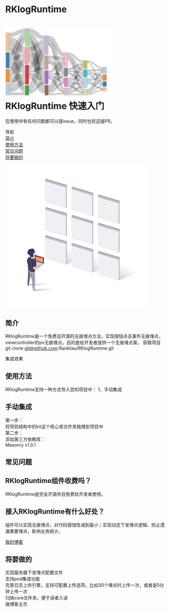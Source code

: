 # RKlogRuntime
![](https://github.com/Rankilau/RKlogRuntime/raw/master/RKLogRuntime.jpeg)<br>
RKlogRuntime 快速入门
========
在使用中有任何问题都可以提issue，同时也欢迎提PR。

导航<br>
[简介](#简介)<br>
[使用方法](#使用方法)<br>
[常见问题](#常见问题)<br>
[将要做的](#将要做的)<br>

![](https://github.com/Rankilau/RKlogRuntime/raw/master/logruntime.gif)<br>

简介
---
RKlogRuntime是一个免费且开源的无痕埋点方法，实现按钮点击事件无痕埋点，viewcontroller的pv无痕埋点。目的是给开发者提供一个无痕埋点案。
获取项目
git clone git@github.com:Rankilau/RKlogRuntime.git

集成效果

使用方法
---
RKlogRuntime支持一种方式导入您的项目中：
1、手动集成

手动集成
---
第一步：<br>
将项目结构中的kit这个核心库文件夹拖拽到项目中<br>
第二步：<br>
添加第三方依赖库：<br>
Masonry v1.0.1<br>

常见问题
---

RKlogRuntime组件收费吗？
---
RKlogRuntime是完全开源并且免费给开发者使用。

接入RKlogRuntime有什么好处？
---
组件可以实现无痕埋点，对代码侵蚀性减到最小；实现动态下发埋点逻辑，防止遗漏重要埋点，影响业务统计。

[我的博客](www.baidu.com)

将要做的
---
实现服务器下发埋点配置文件<br>
支持pod集成功能<br>
完善日志上传引擎，支持可配置上传选项，比如30个埋点时上传一次，或者是5分钟上传一次<br>
归纳core文件夹，便于读者入读<br>
做博客主页<br>
